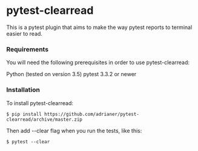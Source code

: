 # pytest-clearread

This is a pytest plugin that aims to make the way pytest reports to terminal easier to read.

### Requirements

You will need the following prerequisites in order to use pytest-clearread:  

Python (tested on version 3.5)
pytest 3.3.2 or newer  


### Installation

To install pytest-clearread:  

```
$ pip install https://github.com/adrianer/pytest-clearread/archive/master.zip
```

Then add --clear flag when you run the tests, like this:
```
$ pytest --clear
 ```

